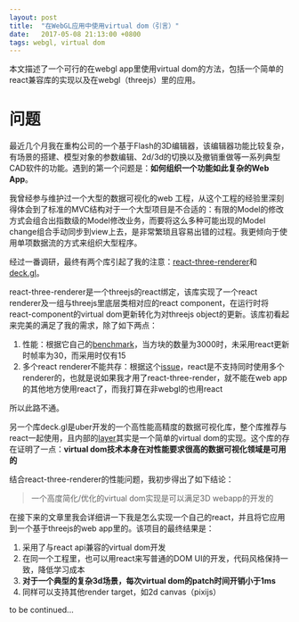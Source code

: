 ```yaml
---
layout: post
title:  "在WebGL应用中使用virtual dom（引言）"
date:   2017-05-08 21:13:00 +0800
tags: webgl, virtual dom
---
```


本文描述了一个可行的在webgl app里使用virtual dom的方法，包括一个简单的react兼容库的实现以及在webgl（threejs）里的应用。

# 问题
最近几个月我在重构公司的一个基于Flash的3D编辑器，该编辑器功能比较复杂，有场景的搭建、模型对象的参数编辑、2d/3d的切换以及撤销重做等一系列典型CAD软件的功能。遇到的第一个问题是：**如何组织一个功能如此复杂的Web App**。

我曾经参与维护过一个大型的数据可视化的web 工程，从这个工程的经验里深刻得体会到了标准的MVC结构对于一个大型项目是不合适的：有限的Model的修改方式会组合出指数级的Model修改业务，而要将这么多种可能出现的Model change组合手动同步到view上去，是非常繁琐且容易出错的过程。我更倾向于使用单项数据流的方式来组织大型程序。

经过一番调研，最终有两个库引起了我的注意：[react-three-renderer](https://github.com/toxicFork/react-three-renderer)和[deck.gl](https://uber.github.io/deck.gl/)。

react-three-renderer是一个threejs的react绑定，该库实现了一个react renderer及一组与threejs里底层类相对应的react component，在运行时将react-component的virtual dom更新转化为对threejs object的更新。该库初看起来完美的满足了我的需求，除了如下两点：

1. 性能：根据它自己的[benchmark](http://toxicfork.github.io/react-three-renderer-example/#/benchmarks_rotating_cubes_react)，当方块的数量为3000时，未采用react更新时帧率为30，而采用时仅有15
2. 多个react renderer不能共存：根据这个[issue](todo)，react是不支持同时使用多个renderer的，也就是说如果我才用了react-three-render，就不能在web app的其他地方使用react了，而我打算在非webgl的也用react

所以此路不通。

另一个库deck.gl是uber开发的一个高性能高精度的数据可视化库，整个库推荐与react一起使用，且内部的[layer](https://github.com/uber/deck.gl/blob/master/src/lib/layer.js)其实是一个简单的virtual dom的实现。这个库的存在证明了一点：**virtual dom技术本身在对性能要求很高的数据可视化领域是可用的**

结合react-three-renderer的性能问题，我初步得出了如下结论：

> 一个高度简化/优化的virtual dom实现是可以满足3D webapp的开发的

在接下来的文章里我会详细讲一下我是怎么实现一个自己的react，并且将它应用到一个基于threejs的web app里的。该项目的最终结果是：

1. 采用了与react api兼容的virtual dom开发
2. 在同一个工程里，也可以用react来写普通的DOM UI的开发，代码风格保持一致，降低学习成本
3. **对于一个典型的复杂3d场景，每次virtual dom的patch时间开销小于1ms**
4. 同样可以支持其他render target，如2d canvas（pixijs）

to be continued...
